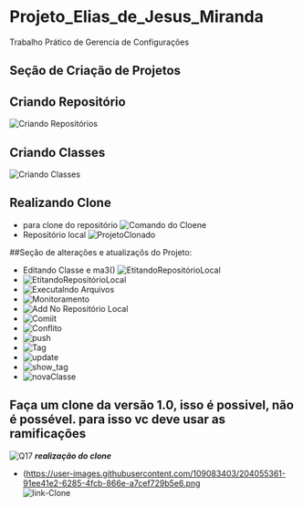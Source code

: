 # Projeto_Elias_de_Jesus_Miranda
Trabalho Prático de Gerencia de Configurações

## Seção de Criação de Projetos
## Criando Repositório 
![Criando Repositórios](https://user-images.githubusercontent.com/109083403/204027739-6f7ab2aa-9ec6-45b5-9240-44e4506da229.png)

## Criando Classes 
![Criando Classes](https://user-images.githubusercontent.com/109083403/204027479-3fbbad47-f0c3-47da-892e-179bb74f9c79.png)

## Realizando Clone 
  -  para clone do repositório
![Comando do Cloene](https://user-images.githubusercontent.com/109083403/204030848-268ec5b0-9113-4f11-ab99-d0e2712c1685.png)
  - Repositório local
![ProjetoClonado](https://user-images.githubusercontent.com/109083403/204031007-e780deb1-6c39-4379-9c8d-9bf0679d1f40.png)

##Seção de alterações e atualizaçõs do Projeto:

 - Editando Classe e ma3()
![EtitandoRepositórioLocal](https://user-images.githubusercontent.com/109083403/204032034-dce7c310-e4fc-485b-a358-fbe067f81399.png)
 - ![EtitandoRepositórioLocal](https://user-images.githubusercontent.com/109083403/204036383-03147ce2-8659-4297-8bb2-0f0721c9a57a.png)
 - ![Executalndo Arquivos](https://user-images.githubusercontent.com/109083403/204036516-95d6db45-5510-4bb8-bdf8-1c5ca0dd8334.png)
 - ![Monitoramento ](https://user-images.githubusercontent.com/109083403/204036762-40011ea2-f815-47f8-81b7-a75421da83d2.png)
 - ![Add No Repositório Local](https://user-images.githubusercontent.com/109083403/204036835-ed36293c-4196-4428-a664-8d2413f94089.png)
 - ![Comiit ](https://user-images.githubusercontent.com/109083403/204036944-1a4bd857-248b-4152-bf2f-a5c778caa6a1.png)
 - ![Conflito](https://user-images.githubusercontent.com/109083403/204038246-2b73ce65-d915-47d1-84ba-8abeda79c3b6.png)
 - ![push](https://user-images.githubusercontent.com/109083403/204038824-f11baf9b-0519-4940-8b34-fba4a0069051.png)
 - ![Tag](https://user-images.githubusercontent.com/109083403/204044242-d297e2c9-458c-424f-acf6-bc3fc4711904.png)
 - ![update](https://user-images.githubusercontent.com/109083403/204046787-8465c25d-b688-4151-83f4-f0082f599d99.png)
 - ![show_tag](https://user-images.githubusercontent.com/109083403/204048539-548a4ea0-e208-4f38-9601-512936b290e2.png)
 - ![novaClasse](https://user-images.githubusercontent.com/109083403/204048681-aac348e4-afa0-42c8-b7c7-c6f9b6c52f10.png)

## Faça um clone da versão 1.0, isso é possivel, não é possével. para isso vc deve usar as ramificações 
![Q17](https://user-images.githubusercontent.com/109083403/204049881-1597aa66-7288-44ad-952d-6d6628c051ed.png)
***realização do clone***
 - (https://user-images.githubusercontent.com/109083403/204055361-91ee41e2-6285-4fcb-866e-a7cef729b5e6.png       
![link-Clone](https://user-images.githubusercontent.com/109083403/204051144-8bd4006e-48bf-46e0-a462-4e6ada7c47ce.png)


